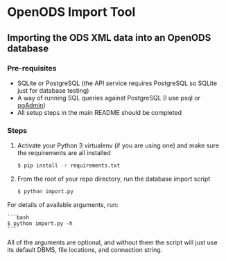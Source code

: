 # OpenODS Import Tool
## Importing the ODS XML data into an OpenODS database

### Pre-requisites
* SQLite or PostgreSQL (the API service requires PostgreSQL so SQLite just for database testing)
* A way of running SQL queries against PostgreSQL (I use psql or [pgAdmin](http://www.pgadmin.org/download/macosx.php))
* All setup steps in the main README should be completed

### Steps

1. Activate your Python 3 virtualenv (if you are using one) and make sure the requirements are all installed

    ```bash
    $ pip install -r requirements.txt
    ```

2. From the root of your repo directory, run the database import script

    ```bash
    $ python import.py
    ```

For details of available arguments, run:

    ```bash
    $ python import.py -h
    ```
    
All of the arguments are optional, and without them the script will just use its default DBMS, file locations, and connection string.